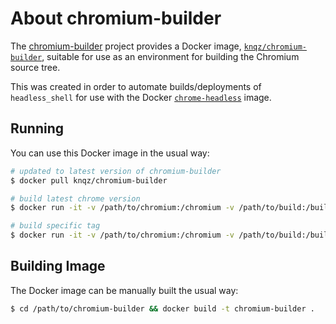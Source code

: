 # About chromium-builder

The [chromium-builder](https://github.com/knq/chromium-builder) project
provides a Docker image, [`knqz/chromium-builder`](https://hub.docker.com/r/knqz/chrome-headless/),
suitable for use as an environment for building the Chromium source tree.

This was created in order to automate builds/deployments of `headless_shell`
for use with the Docker [`chrome-headless`](https://github.com/knq/chrome-headless) image.

## Running

You can use this Docker image in the usual way:

```sh
# updated to latest version of chromium-builder
$ docker pull knqz/chromium-builder

# build latest chrome version
$ docker run -it -v /path/to/chromium:/chromium -v /path/to/build:/build --rm knqz/chromium-builder /build/build.sh

# build specific tag
$ docker run -it -v /path/to/chromium:/chromium -v /path/to/build:/build --rm knqz/chromium-builder /build/build.sh 58.0.3006.3
```

## Building Image

The Docker image can be manually built the usual way:

```sh
$ cd /path/to/chromium-builder && docker build -t chromium-builder .
```
